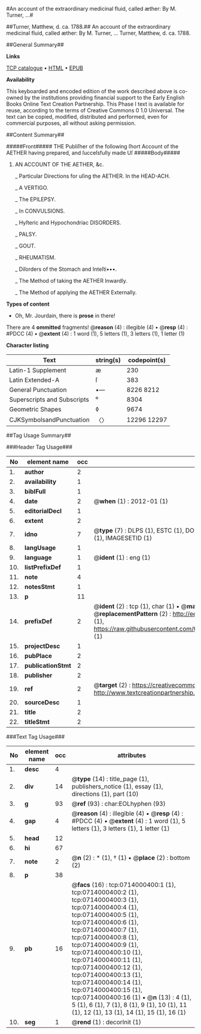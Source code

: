 #An account of the extraordinary medicinal fluid, called æther: By M. Turner, ...#

##Turner, Matthew, d. ca. 1788.##
An account of the extraordinary medicinal fluid, called æther: By M. Turner, ...
Turner, Matthew, d. ca. 1788.

##General Summary##

**Links**

[TCP catalogue](http://www.ota.ox.ac.uk/tcp/)  • 
[HTML](http://tei.it.ox.ac.uk/tcp/Texts-HTML/free/004/004890736.html)  • 
[EPUB](http://tei.it.ox.ac.uk/tcp/Texts-EPUB/free/004/004890736.epub)

**Availability**

This keyboarded and encoded edition of the
	       work described above is co-owned by the institutions
	       providing financial support to the Early English Books
	       Online Text Creation Partnership. This Phase I text is
	       available for reuse, according to the terms of Creative
	       Commons 0 1.0 Universal. The text can be copied,
	       modified, distributed and performed, even for
	       commercial purposes, all without asking permission.


##Content Summary##

#####Front#####
THE Publiſher of the following ſhort Account of the AETHER having prepared, and ſucceſsfully made Uſ
#####Body#####

1. AN ACCOUNT OF THE AETHER, &c.

    _ Particular Directions for uſing the AETHER. In the HEAD-ACH.

    _ A VERTIGO.

    _ The EPILEPSY.

    _ In CONVULSIONS.

    _ Hyſteric and Hypochondriac DISORDERS.

    _ PALSY.

    _ GOUT.

    _ RHEUMATISM.

    _ Diſorders of the Stomach and Inteſti•••.

    _ The Method of taking the AETHER Inwardly.

    _ The Method of applying the AETHER Externally.

**Types of content**

  * Oh, Mr. Jourdain, there is **prose** in there!

There are 4 **ommitted** fragments! 
 @__reason__ (4) : illegible (4)  •  @__resp__ (4) : #PDCC (4)  •  @__extent__ (4) : 1 word (1), 5 letters (1), 3 letters (1), 1 letter (1)

**Character listing**


|Text|string(s)|codepoint(s)|
|---|---|---|
|Latin-1 Supplement|æ|230|
|Latin Extended-A|ſ|383|
|General Punctuation|•—|8226 8212|
|Superscripts             and Subscripts|⁰|8304|
|Geometric Shapes|◊|9674|
|CJKSymbolsandPunctuation|〈〉|12296 12297|

##Tag Usage Summary##

###Header Tag Usage###

|No|element name|occ|attributes|
|---|---|---|---|
|1.|__author__|2||
|2.|__availability__|1||
|3.|__biblFull__|1||
|4.|__date__|2| @__when__ (1) : 2012-01 (1)|
|5.|__editorialDecl__|1||
|6.|__extent__|2||
|7.|__idno__|7| @__type__ (7) : DLPS (1), ESTC (1), DOCNO (1), TCP (1), GALEDOCNO (1), CONTENTSET (1), IMAGESETID (1)|
|8.|__langUsage__|1||
|9.|__language__|1| @__ident__ (1) : eng (1)|
|10.|__listPrefixDef__|1||
|11.|__note__|4||
|12.|__notesStmt__|1||
|13.|__p__|11||
|14.|__prefixDef__|2| @__ident__ (2) : tcp (1), char (1)  •  @__matchPattern__ (2) : ([0-9\-]+):([0-9IVX]+) (1), (.+) (1)  •  @__replacementPattern__ (2) : http://eebo.chadwyck.com/downloadtiff?vid=$1&page=$2 (1), https://raw.githubusercontent.com/textcreationpartnership/Texts/master/tcpchars.xml#$1 (1)|
|15.|__projectDesc__|1||
|16.|__pubPlace__|2||
|17.|__publicationStmt__|2||
|18.|__publisher__|2||
|19.|__ref__|2| @__target__ (2) : https://creativecommons.org/publicdomain/zero/1.0/ (1), http://www.textcreationpartnership.org/docs/. (1)|
|20.|__sourceDesc__|1||
|21.|__title__|2||
|22.|__titleStmt__|2||


###Text Tag Usage###

|No|element name|occ|attributes|
|---|---|---|---|
|1.|__desc__|4||
|2.|__div__|14| @__type__ (14) : title_page (1), publishers_notice (1), essay (1), directions (1), part (10)|
|3.|__g__|93| @__ref__ (93) : char:EOLhyphen (93)|
|4.|__gap__|4| @__reason__ (4) : illegible (4)  •  @__resp__ (4) : #PDCC (4)  •  @__extent__ (4) : 1 word (1), 5 letters (1), 3 letters (1), 1 letter (1)|
|5.|__head__|12||
|6.|__hi__|67||
|7.|__note__|2| @__n__ (2) : * (1), † (1)  •  @__place__ (2) : bottom (2)|
|8.|__p__|38||
|9.|__pb__|16| @__facs__ (16) : tcp:0714000400:1 (1), tcp:0714000400:2 (1), tcp:0714000400:3 (1), tcp:0714000400:4 (1), tcp:0714000400:5 (1), tcp:0714000400:6 (1), tcp:0714000400:7 (1), tcp:0714000400:8 (1), tcp:0714000400:9 (1), tcp:0714000400:10 (1), tcp:0714000400:11 (1), tcp:0714000400:12 (1), tcp:0714000400:13 (1), tcp:0714000400:14 (1), tcp:0714000400:15 (1), tcp:0714000400:16 (1)  •  @__n__ (13) : 4 (1), 5 (1), 6 (1), 7 (1), 8 (1), 9 (1), 10 (1), 11 (1), 12 (1), 13 (1), 14 (1), 15 (1), 16 (1)|
|10.|__seg__|1| @__rend__ (1) : decorInit (1)|
